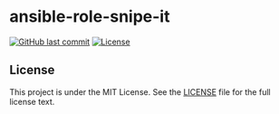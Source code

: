 # ansible-role-snipe-it

[![GitHub last commit](https://img.shields.io/github/last-commit/ursinn/ansible-role-snipe-it?logo=github&style=for-the-badge)](https://github.com/ursinn/ansible-role-snipe-it/commits)
[![License](https://img.shields.io/github/license/ursinn/ansible-role-snipe-it?style=for-the-badge)](https://github.com/ursinn/ansible-role-snipe-it/blob/main/LICENSE)

## License

This project is under the MIT License. See the [LICENSE](https://github.com/ursinn/ansible-role-snipe-it/blob/main/LICENSE) file for the full license text.
